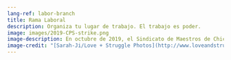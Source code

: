 ```yaml
---
lang-ref: labor-branch
title: Rama Laboral
description: Organiza tu lugar de trabajo. El trabajo es poder.
image: images/2019-CPS-strike.png
image-description: En octubre de 2019, el Sindicato de Maestros de Chicago y SEIU 73 se declararon en huelga durante 15 días. La Rama Laboral apoya los piquetes locales con participación y recaudación de fondos.
image-credit: "[Sarah-Ji/Love + Struggle Photos](http://www.loveandstrugglephotos.com/)"
---
```

